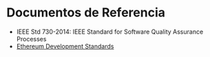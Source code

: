 # Documentos de Referencia

- IEEE Std 730-2014: IEEE Standard for Software Quality Assurance Processes
- [Ethereum Development Standards](https://ethereum.org/en/developers/docs/standards)
